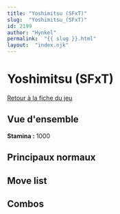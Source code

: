 ```yaml
---
title: "Yoshimitsu (SFxT)"
slug:  "Yoshimitsu_(SFxT)"
id: 2199
author: "Hynkel"
permalink:  "{{ slug }}.html"
layout:  "index.njk"
---
```


# Yoshimitsu (SFxT)

[Retour à la fiche du jeu](Street_Fighter_x_Tekken "wikilink")

## Vue d'ensemble

**Stamina :** 1000

## Principaux normaux

## Move list

## Combos
